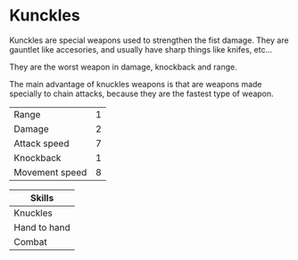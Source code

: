 # Kunckles

Kunckles are special weapons used to strengthen the fist damage. They are gauntlet like accesories, and usually have sharp things like knifes, etc...

They are the worst weapon in damage, knockback and range.

The main advantage of knuckles weapons is that are weapons made specially to chain attacks, because they are the fastest type of weapon.

|||
|---|---|
|Range|1|
|Damage|2|
|Attack speed|7|
|Knockback|1|
|Movement speed|8|

|Skills|
|------|
|Knuckles|
|Hand to hand|
|Combat|